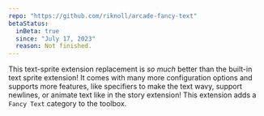 ```yaml
---
repo: "https://github.com/riknoll/arcade-fancy-text"
betaStatus:
  inBeta: true
  since: "July 17, 2023"
  reason: Not finished.
---
```


This text-sprite extension replacement is _so much_ better than the built-in text sprite extension! It comes with many more configuration options and supports more features, like specifiers to make the text wavy, support newlines, or animate text like in the story extension! This extension adds a `Fancy Text` category to the toolbox.
